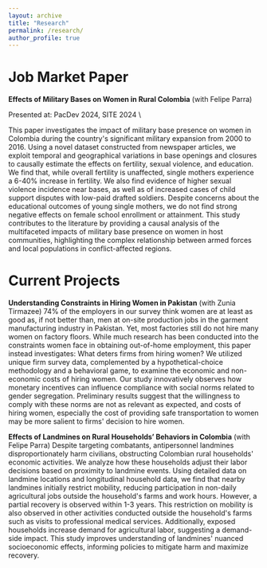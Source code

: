 ```yaml
---
layout: archive
title: "Research"
permalink: /research/
author_profile: true
---
```



Job Market Paper 
=====

**Effects of Military Bases on Women in Rural Colombia** (with Felipe Parra) 

Presented at: PacDev 2024, SITE 2024 \\

This paper investigates the impact of military base presence on women in Colombia during the country's significant military expansion from 2000 to 2016. Using a novel dataset constructed from newspaper articles, we exploit temporal and geographical variations in base openings and closures to causally estimate the effects on fertility, sexual violence, and education. We find that, while overall fertility is unaffected, single mothers experience a 6-40\% increase in fertility. We also find evidence of higher sexual violence incidence near bases, as well as of increased cases of child support disputes with low-paid drafted soldiers. Despite concerns about the educational outcomes of young single mothers, we do not find strong negative effects on female school enrollment or attainment. This study contributes to the literature by providing a causal analysis of the multifaceted impacts of military base presence on women in host communities, highlighting the complex relationship between armed forces and local populations in conflict-affected regions.


Current Projects 
=====

**Understanding Constraints in Hiring Women in Pakistan** (with Zunia Tirmazee)
74\% of the employers in our survey think women are at least as good as, if not better than, men at on-site production jobs in the 
garment manufacturing industry in Pakistan. Yet, most factories still do not hire many women on factory floors. 
While much research has been conducted into the constraints women face in obtaining out-of-home employment, this paper instead investigates: 
What deters firms from hiring women? We utilized unique firm survey data, complemented by a hypothetical-choice methodology and a behavioral game, 
to examine the economic and non-economic costs of hiring women. Our study innovatively observes how monetary incentives can influence compliance 
with social norms related to gender segregation. Preliminary results suggest that the willingness to comply with these norms are not as relevant 
as expected, and costs of hiring women, especially the cost of providing safe transportation to women may be more salient to firms' decision 
to hire women. 

**Effects of Landmines on Rural Households’ Behaviors in Colombia** (with Felipe Parra)
Despite targeting combatants, antipersonnel landmines disproportionately harm civilians, obstructing Colombian rural households' 
economic activities. We analyze how these households adjust their labor decisions based on proximity to landmine events. 
Using detailed data on landmine locations and longitudinal household data, we find that nearby landmines initially restrict mobility, reducing participation in non-daily agricultural jobs outside the household's farms and work hours. However, a partial recovery is observed within 1-3 years. This restriction on mobility is also observed in other activities conducted outside the household's farms such as visits to professional medical services. Additionally, exposed households increase demand for agricultural labor, suggesting a demand-side impact. This study improves understanding of landmines' nuanced socioeconomic effects, informing policies to mitigate harm and maximize recovery. 
